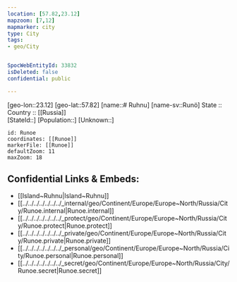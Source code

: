 ```yaml
---
location: [57.82,23.12] 
mapzoom: [7,12] 
mapmarker: city 
type: City
tags:
- geo/City


SpocWebEntityId: 33832
isDeleted: false
confidential: public

---
```

[geo-lon::23.12] 
[geo-lat::57.82] 
[name::# Ruhnu] 
[name-sv::Runö] 
State ::  
Country :: [[Russia]]  
[StateId::] 
[Population::] 
[Unknown::] 


```leaflet
id: Runoe
coordinates: [[Runoe]] 
markerFile: [[Runoe]] 
defaultZoom: 11 
maxZoom: 18
```


## Confidential Links & Embeds: 
- [[Island~Ruhnu|Island~Ruhnu]] 
- [[../../../../../../../_internal/geo/Continent/Europe/Europe~North/Russia/City/Runoe.internal|Runoe.internal]] 
- [[../../../../../../../_protect/geo/Continent/Europe/Europe~North/Russia/City/Runoe.protect|Runoe.protect]] 
- [[../../../../../../../_private/geo/Continent/Europe/Europe~North/Russia/City/Runoe.private|Runoe.private]] 
- [[../../../../../../../_personal/geo/Continent/Europe/Europe~North/Russia/City/Runoe.personal|Runoe.personal]] 
- [[../../../../../../../_secret/geo/Continent/Europe/Europe~North/Russia/City/Runoe.secret|Runoe.secret]] 
